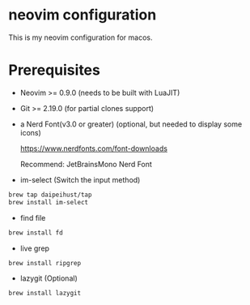 # neovim configuration

This is my neovim configuration for macos.

# Prerequisites

- Neovim >= 0.9.0 (needs to be built with LuaJIT)

- Git >= 2.19.0 (for partial clones support)

- a Nerd Font(v3.0 or greater) (optional, but needed to display some icons)

  https://www.nerdfonts.com/font-downloads

  Recommend: JetBrainsMono Nerd Font

- im-select (Switch the input method)

```sh
brew tap daipeihust/tap
brew install im-select
```

- find file

```sh
brew install fd
```

- live grep

```sh
brew install ripgrep
```

- lazygit (Optional)

```sh
brew install lazygit
```
